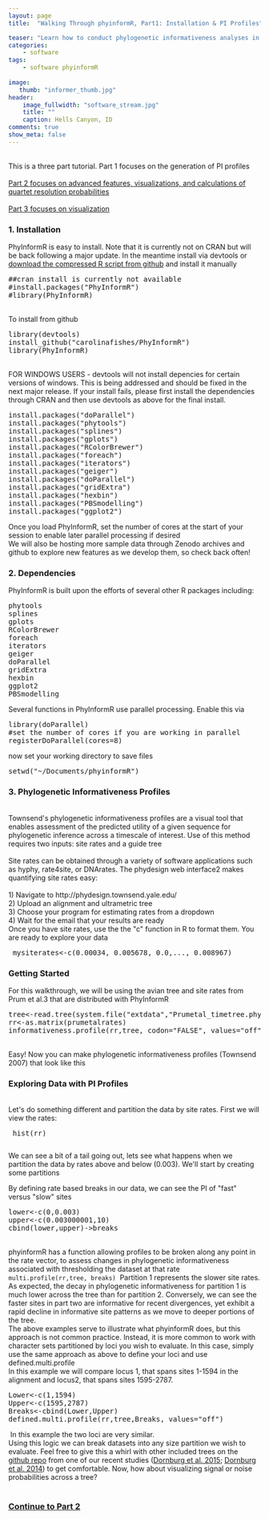 ```yaml
---
layout: page
title:  "Walking Through phyinformR, Part1: Installation & PI Profiles"

teaser: "Learn how to conduct phylogenetic informativeness analyses in R, Part 1"
categories:
    - software
tags:
    - software phyinformR
    
image:
   thumb: "informer_thumb.jpg"
header:
    image_fullwidth: "software_stream.jpg"
    title: ""
    caption: Hells Canyon, ID
comments: true
show_meta: false    
---
```

<br>
This is a three part tutorial. Part 1 focuses on the generation of PI profiles
<br>
<br>
<a href='https://carolinafishes.github.io/software/phyinformR_manual2/'>Part 2 focuses on advanced features, visualizations, and calculations of quartet resolution probabilities</a>
<br>
<br>
<a href='https://carolinafishes.github.io/software/phyinformR_manual3/'>Part 3 focuses on visualization</a>

<h3>1. Installation</h3>
PhyInformR is easy to install. Note that it is currently not on CRAN but will be back following a major update. In the meantime install via devtools or <a href='https://github.com/carolinafishes/PhyInformR'>download the compressed R script from github</a> and install it manually 

<pre>
##cran install is currently not available
#install.packages("PhyInformR")
#library(PhyInformR)
</pre>
<br>
To install from github
<pre>
library(devtools) 
install_github("carolinafishes/PhyInformR")
library(PhyInformR)
</pre> 
<br> FOR WINDOWS USERS - devtools will not install depencies for certain versions of windows. This is being addressed and should be fixed in the next major release. If your install fails, please first install the dependencies through CRAN and then use devtools as above for the final install. 
<br>
<pre>
install.packages("doParallel") 
install.packages("phytools") 
install.packages("splines") 
install.packages("gplots") 
install.packages("RColorBrewer") 
install.packages("foreach") 
install.packages("iterators") 
install.packages("geiger") 
install.packages("doParallel") 
install.packages("gridExtra") 
install.packages("hexbin") 
install.packages("PBSmodelling") 
install.packages("ggplot2")
</pre>	
Once you load PhyInformR, set the number of cores at the start of your session to enable later parallel processing if desired
<br>
We will also be hosting more sample data through Zenodo archives and github to explore new features as we develop them, so check back often!
<br>
<h3>2. Dependencies</h3>
PhyInformR is built upon the efforts of several other R packages including:
<pre>
phytools
splines
gplots
RColorBrewer
foreach
iterators
geiger
doParallel
gridExtra
hexbin
ggplot2
PBSmodelling
</pre>

Several functions in PhyInformR use parallel processing. Enable this via
<pre>
library(doParallel) 
#set the number of cores if you are working in parallel 
registerDoParallel(cores=8)
</pre>

now set your working directory to save files
<pre>
setwd("~/Documents/phyinformR")
</pre>


<h3>3. Phylogenetic Informativeness Profiles</h3>
<br> Townsend's phylogenetic informativeness profiles are a visual tool that enables assessment of the predicted utility of a given sequence for phylogenetic inference across a timescale of interest. Use of this method requires two inputs: site rates and a guide tree
<br>
<br>
Site rates can be obtained through a variety of software applications such as hyphy, rate4site, or DNArates. The phydesign web interface2 makes quantifying site rates easy: 
<br>
<br>
1) Navigate to http://phydesign.townsend.yale.edu/
<br>
2) Upload an alignment and ultrametric tree 
<br>
3) Choose your program for estimating rates from a dropdown 
<br>
4) Wait for the email that your results are ready 
<br>
Once you have site rates, use the the "c" function in R to format them. You are ready to explore your data
<pre> mysiterates<-c(0.00034, 0.005678, 0.0,..., 0.008967)
</pre>
<h3> Getting Started </h3>
For this walkthrough, we will be using the avian tree and site rates from Prum et al.3 that are distributed with PhyInformR
<br>
<pre>
tree<-read.tree(system.file("extdata","Prumetal_timetree.phy",package="PhyInformR"))
rr<-as.matrix(prumetalrates)
informativeness.profile(rr,tree, codon="FALSE", values="off")
</pre>
<br> Easy! Now you can make phylogenetic informativeness profiles (Townsend 2007) that look like this
<img class="b30" src="https://carolinafishes.github.io/images/informR_1.png" alt="">

<h3> Exploring Data with PI Profiles </h3>
<br>Let's do something different and partition the data by site rates. First we will view the rates:
<pre> hist(rr) </pre>
<img class="b30" src="https://carolinafishes.github.io/images/informR_3.png" alt="">

We can see a bit of a tail going out, lets see what happens when we partition the data by rates above and below (0.003). We'll start by creating some partitions

By defining rate based breaks in our data, we can see the PI of "fast" versus "slow" sites
<pre>
lower<-c(0,0.003) 
upper<-c(0.003000001,10) 
cbind(lower,upper)->breaks
</pre>
<br>
phyinformR has a function allowing profiles to be broken along any point in the rate vector, to assess changes in phylogenetic informativeness associated with thresholding the dataset at that rate
<code>multi.profile(rr,tree, breaks)</code>
<img class="b30" src="https://carolinafishes.github.io/images/informR_4.png" alt="">
Partition 1 represents the slower site rates. As expected, the decay in phylogenetic informativeness for partition 1 is much lower across the tree than for partition 2. Conversely, we can see the faster sites in part two are informative for recent divergences, yet exhibit a rapid decline in informative site patterns as we move to deeper portions of the tree.
<br>
The above examples serve to illustrate what phyinformR does, but this approach is not common practice. Instead, it is more common to work with character sets partitioned by loci you wish to evaluate. In this case, simply use the same approach as above to define your loci and use defined.multi.profile 
<br>
In this example we will compare locus 1, that spans sites 1-1594 in the alignment and locus2, that spans sites 1595-2787.

<pre>
Lower<-c(1,1594)
Upper<-c(1595,2787) 
Breaks<-cbind(Lower,Upper) 
defined.multi.profile(rr,tree,Breaks, values="off")
</pre>
<img class="b30" src="https://carolinafishes.github.io/images/informR_5.png" alt="">
In this example the two loci are very similar.
<br>
Using this logic we can break datasets into any size partition we wish to evaluate. Feel free to give this a whirl with other included trees on the <a href='https://github.com/carolinafishes/phyinformR'> github repo</a> from one of our recent studies (<a href='https://www.researchgate.net/publication/275103683_Phylogenetic_analysis_of_molecular_and_morphological_data_highlights_uncertainty_in_the_relationships_of_fossil_and_living_species_of_Elopomorpha_%28Actinopterygii_Teleostei%29'>Dornburg et al. 2015</a>; <a href='https://www.researchgate.net/publication/268452611_The_impact_of_shifts_in_marine_biodiversity_hotspots_on_patterns_of_range_evolution_Evidence_from_the_Holocentridae_%28squirrelfishes_and_soldierfishes%29'>Dornburg et al. 2014</a>) to get comfortable. Now, how about visualizing signal or noise probabilities across a tree?
<br>
<br>
<h3><a href='https://carolinafishes.github.io/software/phyinformR_manual2/'>Continue to Part 2</a>



